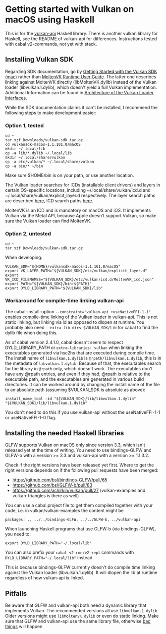 # Getting started with Vulkan on macOS using Haskell

This is for the [vulkan-api](https://github.com/achirkin/vulkan) Haskell library.
There is another vulkan library for Haskell, see the README of vulkan-api for differences.
Instructions tested with cabal v2-commands, not yet with stack.

## Installing Vulkan SDK

Regarding SDK documentation, go by
[Getting Started with the Vulkan SDK (mac)](https://vulkan.lunarg.com/doc/sdk/latest/mac/getting_started.html) rather than
[MoltenVK Runtime User Guide](https://github.com/KhronosGroup/MoltenVK/blob/master/Docs/MoltenVK_Runtime_UserGuide.md).
The latter one describes linking against MoltenVK directly (libMoltenVK.dylib) instead of the Vulkan loader (libvulkan.1.dylib),
which doesn't yield a full Vulkan implementation.
Additional Information can be found in
[Architecture of the Vulkan Loader Interfaces](https://vulkan.lunarg.com/doc/view/latest/windows/loader_and_layer_interface.html).

While the SDK documentation claims it can't be installed, I recommend the following steps to make development easier:

### Option 1, tested

    cd ~
    tar xzf Downloads/vulkan-sdk.tar.gz
    cd vulkansdk-macos-1.1.101.0/macOS
    mkdir ~/.local/lib
    cp -a lib/*.dylib ~/.local/lib
    mkdir ~/.local/share/vulkan
    cp -a etc/vulkan/* ~/.local/share/vulkan
    cp -a bin/* ~/bin

Make sure $HOME/bin is on your path, or use another location.

The Vulkan loader searches for ICDs (installable client drivers) and layers in certain OS-specific locations, including
~/.local/share/vulkan/icd.d and ~/.local/share/vulkan/explicit_layer.d respectively.
The layer search paths are described
[here](https://vulkan.lunarg.com/doc/view/latest/mac/loader_and_layer_interface.html#user-content-macos-layer-discovery),
ICD search paths
[here](https://vulkan.lunarg.com/doc/view/latest/mac/loader_and_layer_interface.html#user-content-icd-discovery-on-macos).

MoltenVK is an ICD and is mandatory on macOS and iOS. It implements Vulkan via the Metal API, because Apple doesn't support Vulkan,
so make sure the Vulkan loader can find MoltenVK.

### Option 2, untested

    cd ~
    tar xzf Downloads/vulkan-sdk.tar.gz

When developing:

    VULKAN_SDK="${HOME}/vulkansdk-macos-1.1.101.0/macOS"
    export VK_LAYER_PATH="${VULKAN_SDK}/etc/vulkan/explicit_layer.d"
    export VK_ICD_FILENAMES="${VULKAN_SDK}/etc/vulkan/icd.d/MoltenVK_icd.json"
    export PATH="${VULKAN_SDK}/bin:${PATH}"
    export DYLD_LIBRARY_PATH="${VULKAN_SDK}/lib"

### Workaround for compile-time linking vulkan-api

The cabal-install-option `--constraint="vulkan-api +useNativeFFI-1-1"` enables compile-time linking of the Vulkan loader in vulkan-api.
This is not static linking, but linking via ld as opposed to dlopen at runtime.
You probably also need `--extra-lib-dirs $VULKAN_SDK/lib` for cabal to find the dylib file when doing this.

As of cabal version 2.4.1.0, cabal doesn't seem to respect DYLD_LIBRARY_PATH or `extra-libraries: vulkan` when linking the executables generated
via hsc2hs that are executed during compile time. The install name of `libvulkan.1.dylib` is `@rpath/libvulkan.1.dylib`, this is
in the metadata of `libvulkan.1.dylib`. Because of that, the executables search for the library in `@rpath` only, which doesn't work.
The executables don't have any @rpath entries, and even if they had, @rpath is relative to the executable path, and the executables
are generated in various build directories.
It can be worked around by changing the install name of the file to an absolute path (assuming $VULKAN_SDK is absolute as above):

    install_name_tool -id "${VULKAN_SDK}/lib/libvulkan.1.dylib" "${VULKAN_SDK}/lib/libvulkan.1.dylib"

You don't need to do this if you use vulkan-api without the useNativeFFI-1-1 or useNativeFFI-1-0 flag.

## Installing the needed Haskell libraries

GLFW supports Vulkan on macOS only since version 3.3, which isn't released yet at the time of writing. You need to use bindings-GLFW and
GLFW-b with a version >= 3.3 and vulkan-api with a version >= 1.1.3.2.

Check if the right versions have been released yet first.
Where to get the right versions depends on if the following pull requests have been merged:
- https://github.com/bsl/bindings-GLFW/pull/65
- https://github.com/bsl/GLFW-b/pull/83
- https://github.com/achirkin/vulkan/pull/27  (vulkan-examples and vulkan-triangles is there as well)

You can use a cabal.project file to get them compiled together with your code, i.e. in vulkan/vulkan-examples the content might be

    packages: ., ../../bindings-GLFW, ../../GLFW-b, ../vulkan-api

When launching Haskell programs that use GLFW-b (via bindings-GLFW), you need to:

    export DYLD_LIBRARY_PATH="~/.local/lib"

You can also prefix your `cabal v2-run/v2-repl` commands with `DYLD_LIBRARY_PATH="~/.local/lib"` instead.

This is because bindings-GLFW currently doesn't do compile time linking against the Vulkan loader (libvulkan.1.dylib).
It will dlopen the lib at runtime regardless of how vulkan-api is linked.

## Pitfalls

Be aware that GLFW and vulkan-api both need a dynamic library that implements Vulkan.
The recommended versions all use `libvulkan.1.dylib`. Older versions might use `libMoltenVK.dylib` or even do static linking.
Make sure that GLFW and vulkan-api use the same library file, otherwise
[bad things](https://github.com/achirkin/vulkan/issues/24) will happen.
